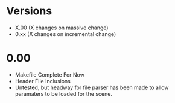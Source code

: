 # Versions
 - X.00 (X changes on massive change)
 - 0.xx (X changes on incremental change)

# 0.00
 - Makefile Complete For Now
 - Header File Inclusions
 - Untested, but headway for file parser has been made to allow
 	paramaters to be loaded for the scene.

